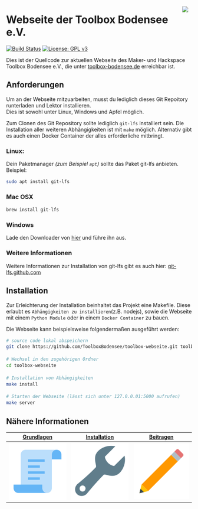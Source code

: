 <a href="https://toolbox-bodensee.de"><img src="https://avatars0.githubusercontent.com/u/9744766?s=200&v=4" align="right" hspace="10" vspace="6"></a>

Webseite der Toolbox Bodensee e.V.
====================================

[![Build Status](https://travis-ci.org/ToolboxBodensee/toolbox-webseite.svg?branch=master)](https://travis-ci.org/ToolboxBodensee/toolbox-webseite)
[![License: GPL v3](https://img.shields.io/badge/License-GPLv3-blue.svg)](https://www.gnu.org/licenses/gpl-3.0)

Dies ist der Quellcode zur aktuellen Webseite des Maker- und Hackspace Toolbox Bodensee e.V., die unter [toolbox-bodensee.de](https://toolbox-bodensee.de/) erreichbar ist.


Anforderungen
---------------------------------
Um an der Webseite mitzuarbeiten, musst du lediglich dieses Git Repoitory runterladen und Lektor installieren.<br/>
Dies ist sowohl unter Linux, Windows und Apfel möglich.

Zum Clonen des Git Repository sollte lediglich ``git-lfs`` installiert sein. Die Installation aller weiteren Abhängigkeiten ist mit ``make`` möglich. Alternativ gibt es auch einen Docker Container der alles erforderliche mitbringt.

### Linux:
Dein Paketmanager *(zum Beispiel ``apt``)* sollte das Paket git-lfs anbieten. Beispiel:
```bash
sudo apt install git-lfs
```

### Mac OSX
```bash
brew install git-lfs
```

### Windows
Lade den Downloader von [hier](https://github.com/git-lfs/git-lfs/releases) und führe ihn aus.

### Weitere Informationen
Weitere Informationen zur Installation von git-lfs gibt es auch hier: [git-lfs.github.com](https://git-lfs.github.com/)


Installation
---------------------------------

Zur Erleichterung der Installation beinhaltet das Projekt eine Makefile. Diese erlaubt es ``Abhängigkeiten zu installieren``(z.B. nodejs), sowie die Webseite mit einem ``Python Module`` oder in einem ``Docker Container`` zu bauen.

Die Webseite kann beispielsweise folgendermaßen ausgeführt werden:
```bash
# source code lokal abspeichern
git clone https://github.com/ToolboxBodensee/toolbox-webseite.git toolbox-webseite

# Wechsel in den zugehörigen Ordner
cd toolbox-webseite

# Installation von Abhängigkeiten
make install

# Starten der Webseite (lässt sich unter 127.0.0.01:5000 aufrufen)
make server
```

Nähere Informationen
---------------------------------
| **[Grundlagen](https://github.com/ToolboxBodensee/toolbox-webseite/wiki/Grundlagen)**     | **[Installation](https://github.com/ToolboxBodensee/toolbox-webseite/wiki/Installation)**     | **[Beitragen](https://github.com/ToolboxBodensee/toolbox-webseite/wiki/Contributing)**           |
|-------------------------------------|-------------------------------|-----------------------------------|
| [![i1](https://github.com/ToolboxBodensee/toolbox-webseite-wiki/blob/master/images/tech-docs.svg)](https://github.com/ToolboxBodensee/toolbox-webseite/wiki/Grundlagen) | [![i2](https://github.com/ToolboxBodensee/toolbox-webseite-wiki/blob/master/images/install.svg)](https://github.com/ToolboxBodensee/toolbox-webseite/wiki/Installation) | [![i3](https://github.com/ToolboxBodensee/toolbox-webseite-wiki/blob/master/images/edit.svg)](https://github.com/ToolboxBodensee/toolbox-webseite/wiki/Contribution) |

